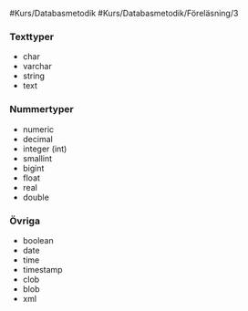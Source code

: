 #Kurs/Databasmetodik #Kurs/Databasmetodik/Föreläsning/3 

### Texttyper
- char
- varchar
- string 
- text

### Nummertyper
- numeric
- decimal
- integer (int)
- smallint
- bigint
- float
- real
- double

### Övriga
- boolean
- date
- time
- timestamp
- clob
- blob
- xml